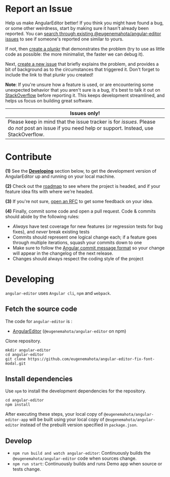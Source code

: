 
# Report an Issue

Help us make AngularEditor better! If you think you might have found a bug, or some other weirdness, start by making sure
it hasn't already been reported. You can [search through existing @eugenemahota/angular-editor issues](https://github.com/eugenemahota/angular-editor-fix-font-modal/issues)
to see if someone's reported one similar to yours.

If not, then [create a plunkr](http://bit.ly/UIR-Plunk) that demonstrates the problem (try to use as little code
as possible: the more minimalist, the faster we can debug it).

Next, [create a new issue](https://github.com/eugenemahota/angular-editor-fix-font-modal/issues/new) that briefly explains the problem,
and provides a bit of background as to the circumstances that triggered it. Don't forget to include the link to
that plunkr you created!

**Note**: If you're unsure how a feature is used, or are encountering some unexpected behavior that you aren't sure
is a bug, it's best to talk it out on
[StackOverflow](http://stackoverflow.com/questions/ask?tags=angular,@eugenemahota/angular-editor) before reporting it. This
keeps development streamlined, and helps us focus on building great software.


Issues only! |
-------------|
Please keep in mind that the issue tracker is for *issues*. Please do *not* post an issue if you need help or support. Instead, use StackOverflow. |

# Contribute

**(1)** See the **[Developing](#developing)** section below, to get the development version of AngularEditor up and running on your local machine.

**(2)** Check out the [roadmap](https://github.com/eugenemahota/angular-editor-fix-font-modal/milestones) to see where the project is headed, and if your feature idea fits with where we're headed.

**(3)** If you're not sure, [open an RFC](https://github.com/eugenemahota/angular-editor-fix-font-modal/issues/new?title=RFC:%20My%20idea) to get some feedback on your idea.

**(4)** Finally, commit some code and open a pull request. Code & commits should abide by the following rules:

- *Always* have test coverage for new features (or regression tests for bug fixes), and *never* break existing tests
- Commits should represent one logical change each; if a feature goes through multiple iterations, squash your commits down to one
- Make sure to follow the [Angular commit message format](https://github.com/angular/angular.js/blob/master/CONTRIBUTING.md#commit-message-format) so your change will appear in the changelog of the next release.
- Changes should always respect the coding style of the project



# Developing

`angular-editor` uses <code>Angular cli</code>, <code>npm</code> and <code>webpack</code>.

## Fetch the source code

The code for `angular-editor` is :

* [AngularEditor](https://github.com/eugenemahota/angular-editor-fix-font-modal) (`@eugenemahota/angular-editor` on npm)

Clone repository.

```
mkdir angular-editor
cd angular-editor
git clone https://github.com/eugenemahota/angular-editor-fix-font-modal.git
```

## Install dependencies

Use `npm` to install the development dependencies for the repository.

```
cd angular-editor
npm install
```

After executing these steps, your local copy of `@eugenemahota/angular-editor-app` will be built using your local copy of `@eugenemahota/angular-editor`
instead of the prebuilt version specified in `package.json`.

## Develop

* `npm run build and watch angular-editor`: Continuously builds the `@eugenemahota/angular-editor` code when sources change.
* `npm run start`: Continuously builds and runs Demo app when source or tests change.
